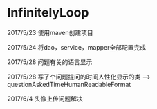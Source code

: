 # InfinitelyLoop

2017/5/23
使用maven创建项目

2017/5/24
将dao，service，mapper全部配置完成

2017/5/28
问题有关的语言显示

2017/5/28
写了个问题提问的时间人性化显示的类 -->  questionAskedTimeHumanReadableFormat

2017/6/4
头像上传问题解决
